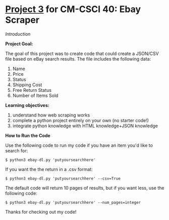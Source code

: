 # [Project 3](https://github.com/mikeizbicki/cmc-csci040/tree/2022fall/project_03) for CM-CSCI 40: Ebay Scraper

*Introduction*

**Project Goal:**

The goal of this project was to create code that could create a JSON/CSV file based on eBay search results. The file includes the following data:

1. Name
1. Price
1. Status
1. Shipping Cost
1. Free Return Status
1. Number of Items Sold

**Learning objectives:**

1. understand how web scraping works
1. complete a python project entirely on your own (no starter code!)
1. integrate python knowledge with HTML knowledge+JSON knowledge

**How to Run the Code**

Use the following code to run my code if you have an item you'd like to search for:

```
$ python3 ebay-dl.py 'putyoursearchhere'
```
If you want the the return in a .csv format:
```
$ python3 ebay-dl.py 'putyoursearchhere' --csv=True
```
The default code will return 10 pages of results, but if you want less, use the following code:
```
$ python3 ebay-dl.py 'putyoursearchhere' --num_pages=integer
```

Thanks for checking out my code!